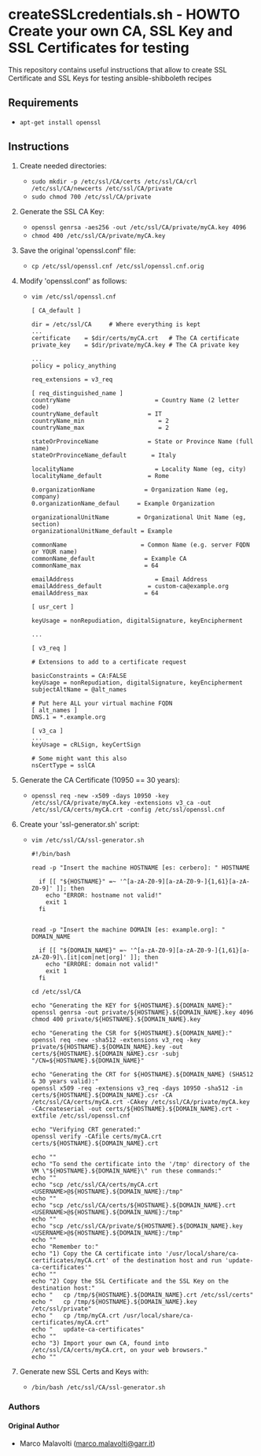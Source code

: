 # createSSLcredentials.sh - HOWTO Create your own CA, SSL Key and SSL Certificates for testing

This repository contains useful instructions that allow to create SSL Certificate and SSL Keys for testing ansible-shibboleth recipes

## Requirements
* `apt-get install openssl`

## Instructions

1. Create needed directories:

   * `sudo mkdir -p /etc/ssl/CA/certs /etc/ssl/CA/crl /etc/ssl/CA/newcerts /etc/ssl/CA/private`
   * `sudo chmod 700 /etc/ssl/CA/private`

2. Generate the SSL CA Key:
   * `openssl genrsa -aes256 -out /etc/ssl/CA/private/myCA.key 4096`
   * `chmod 400 /etc/ssl/CA/private/myCA.key`

3. Save the original 'openssl.conf' file:
   * `cp /etc/ssl/openssl.cnf /etc/ssl/openssl.cnf.orig`

4. Modify 'openssl.conf' as follows:
   * `vim /etc/ssl/openssl.cnf`

     ```
     [ CA_default ]

     dir = /etc/ssl/CA     # Where everything is kept
     ...
     certificate 	= $dir/certs/myCA.crt  	# The CA certificate
     private_key 	= $dir/private/myCA.key # The CA private key

     ...
     policy = policy_anything

     req_extensions = v3_req

     [ req_distinguished_name ]
     countryName			            = Country Name (2 letter code)
     countryName_default		      = IT
     countryName_min			         = 2
     countryName_max			         = 2

     stateOrProvinceName		      = State or Province Name (full name)
     stateOrProvinceName_default	   = Italy

     localityName			            = Locality Name (eg, city)
     localityName_default		      = Rome

     0.organizationName		         = Organization Name (eg, company)
     0.organizationName_defaul	   = Example Organization

     organizationalUnitName		   = Organizational Unit Name (eg, section)
     organizationalUnitName_default	= Example

     commonName			            = Common Name (e.g. server FQDN or YOUR name)
     commonName_default		         = Example CA
     commonName_max			         = 64

     emailAddress			            = Email Address
     emailAddress_default		      = custom-ca@example.org
     emailAddress_max		         = 64

     [ usr_cert ]

     keyUsage = nonRepudiation, digitalSignature, keyEncipherment

     ...

     [ v3_req ]

     # Extensions to add to a certificate request

     basicConstraints = CA:FALSE
     keyUsage = nonRepudiation, digitalSignature, keyEncipherment
     subjectAltName = @alt_names

     # Put here ALL your virtual machine FQDN
     [ alt_names ]
     DNS.1 = *.example.org

     [ v3_ca ]
     ...
     keyUsage = cRLSign, keyCertSign

     # Some might want this also
     nsCertType = sslCA
     ```

5. Generate the CA Certificate (10950 == 30 years):
   * ```openssl req -new -x509 -days 10950 -key /etc/ssl/CA/private/myCA.key -extensions v3_ca -out /etc/ssl/CA/certs/myCA.crt -config /etc/ssl/openssl.cnf```

6. Create your 'ssl-generator.sh' script:
   * ```vim /etc/ssl/CA/ssl-generator.sh```

     ```
     #!/bin/bash

     read -p "Insert the machine HOSTNAME [es: cerbero]: " HOSTNAME

       if [[ "${HOSTNAME}" =~ '^[a-zA-Z0-9][a-zA-Z0-9-]{1,61}[a-zA-Z0-9]' ]]; then
         echo "ERROR: hostname not valid!"
         exit 1
       fi


     read -p "Insert the machine DOMAIN [es: example.org]: " DOMAIN_NAME

       if [[ "${DOMAIN_NAME}" =~ '^[a-zA-Z0-9][a-zA-Z0-9-]{1,61}[a-zA-Z0-9]\.[it|com|net|org]' ]]; then
         echo "ERRORE: domain not valid!"
         exit 1
       fi

     cd /etc/ssl/CA

     echo "Generating the KEY for ${HOSTNAME}.${DOMAIN_NAME}:"
     openssl genrsa -out private/${HOSTNAME}.${DOMAIN_NAME}.key 4096
     chmod 400 private/${HOSTNAME}.${DOMAIN_NAME}.key

     echo "Generating the CSR for ${HOSTNAME}.${DOMAIN_NAME}:"
     openssl req -new -sha512 -extensions v3_req -key private/${HOSTNAME}.${DOMAIN_NAME}.key -out certs/${HOSTNAME}.${DOMAIN_NAME}.csr -subj "/CN=${HOSTNAME}.${DOMAIN_NAME}"

     echo "Generating the CRT for ${HOSTNAME}.${DOMAIN_NAME} (SHA512 & 30 years valid):"
     openssl x509 -req -extensions v3_req -days 10950 -sha512 -in certs/${HOSTNAME}.${DOMAIN_NAME}.csr -CA /etc/ssl/CA/certs/myCA.crt -CAkey /etc/ssl/CA/private/myCA.key -CAcreateserial -out certs/${HOSTNAME}.${DOMAIN_NAME}.crt -extfile /etc/ssl/openssl.cnf

     echo "Verifying CRT generated:"
     openssl verify -CAfile certs/myCA.crt certs/${HOSTNAME}.${DOMAIN_NAME}.crt

     echo ""
     echo "To send the certificate into the '/tmp' directory of the VM \"${HOSTNAME}.${DOMAIN_NAME}\" run these commands:"
     echo ""
     echo "scp /etc/ssl/CA/certs/myCA.crt <USERNAME>@${HOSTNAME}.${DOMAIN_NAME}:/tmp"
     echo ""
     echo "scp /etc/ssl/CA/certs/${HOSTNAME}.${DOMAIN_NAME}.crt <USERNAME>@${HOSTNAME}.${DOMAIN_NAME}:/tmp"
     echo ""
     echo "scp /etc/ssl/CA/private/${HOSTNAME}.${DOMAIN_NAME}.key <USERNAME>@${HOSTNAME}.${DOMAIN_NAME}:/tmp"
     echo ""
     echo "Remember to:"
     echo "1) Copy the CA certificate into '/usr/local/share/ca-certificates/myCA.crt' of the destination host and run 'update-ca-certificates'"
     echo ""
     echo "2) Copy the SSL Certificate and the SSL Key on the destination host:"
     echo "   cp /tmp/${HOSTNAME}.${DOMAIN_NAME}.crt /etc/ssl/certs"
     echo "   cp /tmp/${HOSTNAME}.${DOMAIN_NAME}.key /etc/ssl/private"
     echo "   cp /tmp/myCA.crt /usr/local/share/ca-certificates/myCA.crt"
     echo "   update-ca-certificates"
     echo ""
     echo "3) Import your own CA, found into /etc/ssl/CA/certs/myCA.crt, on your web browsers."
     echo ""
     ```
7. Generate new SSL Certs and Keys with:
   * ```/bin/bash /etc/ssl/CA/ssl-generator.sh```

### Authors

#### Original Author

 * Marco Malavolti (marco.malavolti@garr.it)
